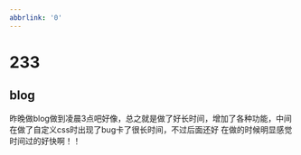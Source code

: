 ```yaml
---
abbrlink: '0'
---
```

# 233

## blog

昨晚做blog做到凌晨3点吧好像，总之就是做了好长时间，增加了各种功能，中间在做了自定义css时出现了bug卡了很长时间，不过后面还好
在做的时候明显感觉时间过的好快啊！！
